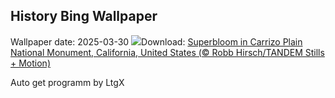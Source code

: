 ## History Bing Wallpaper
Wallpaper date: 2025-03-30
![](https://www.bing.com/th?id=OHR.CarrizoBloom_EN-CA9693070982_UHD.jpg&w=1000)Download: [Superbloom in Carrizo Plain National Monument, California, United States (© Robb Hirsch/TANDEM Stills + Motion)](https://www.bing.com/th?id=OHR.CarrizoBloom_EN-CA9693070982_UHD.jpg)

Auto get programm by LtgX
